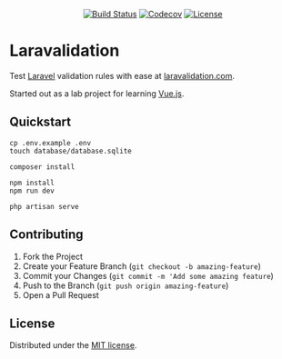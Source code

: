 <p align="center">
<a href="https://github.com/ttrig/laravalidation/actions"><img src="https://github.com/ttrig/laravalidation/workflows/build/badge.svg" alt="Build Status"></a>
<a href="https://codecov.io/gh/ttrig/laravalidation"><img src="https://img.shields.io/codecov/c/github/ttrig/laravalidation/master.svg" alt="Codecov"></a>
<a href="https://github.com/ttrig/laravalidation/blob/master/LICENSE.md"><img src="https://img.shields.io/github/license/ttrig/laravalidation.svg" alt="License"></a>
</p>

# Laravalidation

Test [Laravel](https://laravel.com) validation rules with ease at [laravalidation.com](https://laravalidation.com).

Started out as a lab project for learning [Vue.js](https://vuejs.org).

## Quickstart

```shell
cp .env.example .env
touch database/database.sqlite

composer install

npm install
npm run dev

php artisan serve
```

## Contributing

1. Fork the Project
2. Create your Feature Branch (`git checkout -b amazing-feature`)
3. Commit your Changes (`git commit -m 'Add some amazing feature`)
4. Push to the Branch (`git push origin amazing-feature`)
5. Open a Pull Request

## License

Distributed under the [MIT license](./LICENSE.md).
